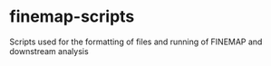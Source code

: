 # finemap-scripts
Scripts used for the formatting of files and running of FINEMAP and downstream analysis
